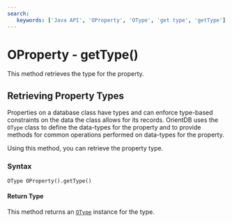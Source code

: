 ```yaml
---
search:
   keywords: ['Java API', 'OProperty', 'OType', 'get type', 'getType']
---
```


# OProperty - getType()

This method retrieves the type for the property.

## Retrieving Property Types

Properties on a database class have types and can enforce type-based constraints on the data the class allows for its records.  OrientDB uses the `OType` class to define the data-types for the property and to provide methods for common operations performed on data-types for the property.

Using this method, you can retrieve the property type.

### Syntax

```
OType OProperty().getType()
```

#### Return Type

This method returns an [`OType`](Java-Ref-OType.md) instance for the type.
